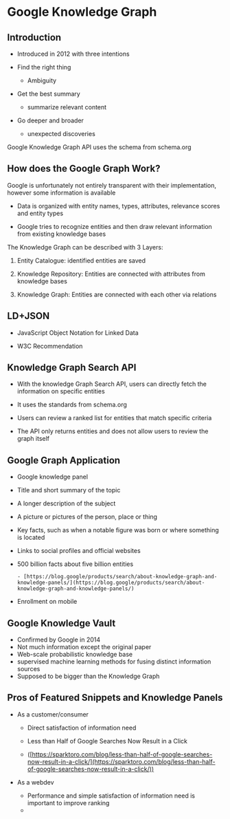 # Google Knowledge Graph

## Introduction
-   Introduced in 2012 with three intentions
    

-   Find the right thing

	-   Ambiguity
-   Get the best summary

	-   summarize relevant content
-   Go deeper and broader
    
	-   unexpected discoveries



Google Knowledge Graph API uses the schema from schema.org

## How does the Google Graph Work?
Google is unfortunately not entirely transparent with their implementation, however some information is available

-   Data is organized with entity names, types, attributes, relevance scores and entity types
    
-   Google tries to recognize entities and then draw relevant information from existing knowledge bases


The Knowledge Graph can be described with 3 Layers:

1.  Entity Catalogue: identified entities are saved
    
2.  Knowledge Repository: Entities are connected with attributes from knowledge bases
    
3. Knowledge Graph: Entities are connected with each other via relations

## LD+JSON
-   JavaScript Object Notation for Linked Data
    
-   W3C Recommendation

## Knowledge Graph Search API

-   With the knowledge Graph Search API, users can directly fetch the information on specific entities
    
-   It uses the standards from schema.org
    
-   Users can review a ranked list for entities that match specific criteria
    
-   The API only returns entities and does not allow users to review the graph itself

## Google Graph Application

-   Google knowledge panel
    

-   Title and short summary of the topic
    
-   A longer description of the subject
    
-   A picture or pictures of the person, place or thing
    
-   Key facts, such as when a notable figure was born or where something is located
    
-   Links to social profiles and official websites
-   500 billion facts about five billion entities
    
		- [https://blog.google/products/search/about-knowledge-graph-and-knowledge-panels/](https://blog.google/products/search/about-knowledge-graph-and-knowledge-panels/)
    

-   Enrollment on mobile

## Google Knowledge Vault
- Confirmed by Google in 2014
- Not much information except the original paper
- Web-scale probabilistic knowledge base
- supervised machine learning methods for fusing distinct information sources
- Supposed to be bigger than the Knowledge Graph


## Pros of Featured Snippets and Knowledge Panels

-   As a customer/consumer
    
    - Direct satisfaction of information need
    
    -  	Less than Half of Google Searches Now Result in a Click
    
	-   ([https://sparktoro.com/blog/less-than-half-of-google-searches-now-result-in-a-click/](https://sparktoro.com/blog/less-than-half-of-google-searches-now-result-in-a-click/))
    

-   As a webdev
    
	-   Performance and simple satisfaction of information need is important to improve ranking
	-   
	


